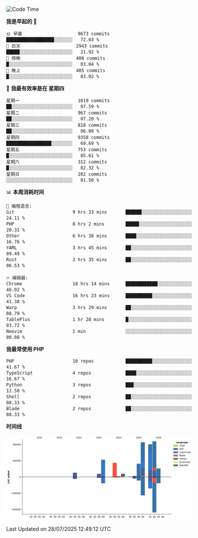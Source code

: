 <!--START_SECTION:waka-->
![Code Time](http://img.shields.io/badge/Code%20Time-3%2C905%20hrs%2010%20mins-blue)

**我是早起的 🐤** 

```text
🌞 早晨                     9673 commits        ██████████████████░░░░░░░   72.03 % 
🌆 白天                     2943 commits        █████░░░░░░░░░░░░░░░░░░░░   21.92 % 
🌃 傍晚                     408 commits         █░░░░░░░░░░░░░░░░░░░░░░░░   03.04 % 
🌙 晚上                     405 commits         █░░░░░░░░░░░░░░░░░░░░░░░░   03.02 % 
```
📅 **我最有效率是在 星期四** 

```text
星期一                      1019 commits        ██░░░░░░░░░░░░░░░░░░░░░░░   07.59 % 
星期二                      967 commits         ██░░░░░░░░░░░░░░░░░░░░░░░   07.20 % 
星期三                      818 commits         ██░░░░░░░░░░░░░░░░░░░░░░░   06.09 % 
星期四                      9358 commits        █████████████████░░░░░░░░   69.69 % 
星期五                      753 commits         █░░░░░░░░░░░░░░░░░░░░░░░░   05.61 % 
星期六                      312 commits         █░░░░░░░░░░░░░░░░░░░░░░░░   02.32 % 
星期日                      202 commits         ░░░░░░░░░░░░░░░░░░░░░░░░░   01.50 % 
```


📊 **本周消耗时间** 

```text
💬 编程语言: 
Git                      9 hrs 33 mins       ██████░░░░░░░░░░░░░░░░░░░   24.11 % 
PHP                      8 hrs 2 mins        █████░░░░░░░░░░░░░░░░░░░░   20.31 % 
Other                    6 hrs 38 mins       ████░░░░░░░░░░░░░░░░░░░░░   16.76 % 
YAML                     3 hrs 45 mins       ██░░░░░░░░░░░░░░░░░░░░░░░   09.49 % 
Rust                     2 hrs 35 mins       ██░░░░░░░░░░░░░░░░░░░░░░░   06.53 % 

🔥 编辑器: 
Chrome                   18 hrs 14 mins      ████████████░░░░░░░░░░░░░   46.02 % 
VS Code                  16 hrs 23 mins      ██████████░░░░░░░░░░░░░░░   41.38 % 
Warp                     3 hrs 29 mins       ██░░░░░░░░░░░░░░░░░░░░░░░   08.79 % 
TablePlus                1 hr 28 mins        █░░░░░░░░░░░░░░░░░░░░░░░░   03.72 % 
Neovim                   1 min               ░░░░░░░░░░░░░░░░░░░░░░░░░   00.08 % 
```

**我最常使用 PHP** 

```text
PHP                      10 repos            ██████████░░░░░░░░░░░░░░░   41.67 % 
TypeScript               4 repos             ████░░░░░░░░░░░░░░░░░░░░░   16.67 % 
Python                   3 repos             ███░░░░░░░░░░░░░░░░░░░░░░   12.50 % 
Shell                    2 repos             ██░░░░░░░░░░░░░░░░░░░░░░░   08.33 % 
Blade                    2 repos             ██░░░░░░░░░░░░░░░░░░░░░░░   08.33 % 
```



**时间线**

![Lines of Code chart](https://raw.githubusercontent.com/abrahamgreyson/abrahamgreyson/main/assets/bar_graph.png)


 Last Updated on 28/07/2025 12:49:12 UTC
<!--END_SECTION:waka-->
